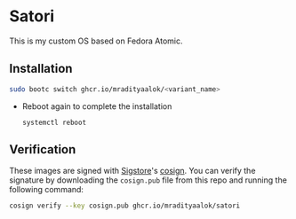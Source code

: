 # Satori

This is my custom OS based on Fedora Atomic.

## Installation

```bash
sudo bootc switch ghcr.io/mradityaalok/<variant_name>
```

- Reboot again to complete the installation

  ```
  systemctl reboot
  ```

## Verification

These images are signed with [Sigstore](https://www.sigstore.dev/)'s [cosign](https://github.com/sigstore/cosign). You can verify the signature by downloading the `cosign.pub` file from this repo and running the following command:

```bash
cosign verify --key cosign.pub ghcr.io/mradityaalok/satori
```
